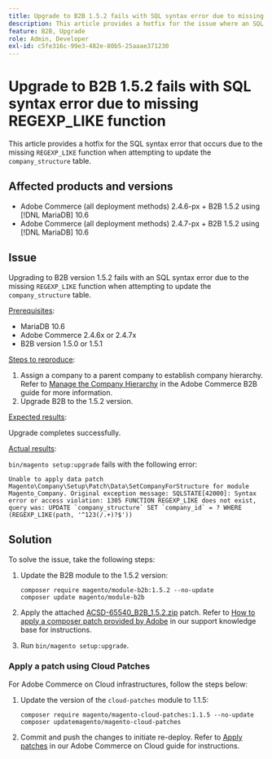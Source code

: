 ```yaml
---
title: Upgrade to B2B 1.5.2 fails with SQL syntax error due to missing REGEXP_LIKE function
description: This article provides a hotfix for the issue where an SQL syntax error occurs due to the missing REGEXP_LIKE function when attempting to update the company_structure table.
feature: B2B, Upgrade
role: Admin, Developer
exl-id: c5fe316c-99e3-482e-80b5-25aaae371230
---
```

# Upgrade to B2B 1.5.2 fails with SQL syntax error due to missing REGEXP_LIKE function

This article provides a hotfix for the SQL syntax error that occurs due to the missing `REGEXP_LIKE` function when attempting to update the `company_structure` table.

## Affected products and versions

* Adobe Commerce (all deployment methods) 2.4.6-px + B2B 1.5.2 using [!DNL MariaDB] 10.6
* Adobe Commerce (all deployment methods) 2.4.7-px + B2B 1.5.2 using [!DNL MariaDB] 10.6

## Issue

Upgrading to B2B version 1.5.2 fails with an SQL syntax error due to the missing `REGEXP_LIKE` function when attempting to update the `company_structure` table.

<u>Prerequisites</u>:

* MariaDB 10.6
* Adobe Commerce 2.4.6x or 2.4.7x
* B2B version 1.5.0 or 1.5.1

<u>Steps to reproduce</u>:

1. Assign a company to a parent company to establish company hierarchy. Refer to [Manage the Company Hierarchy](https://experienceleague.adobe.com/en/docs/commerce-admin/b2b/company-management/manage-company-hierarchy) in the Adobe Commerce B2B guide for more information.
1. Upgrade B2B to the 1.5.2 version.

<u>Expected results</u>:

Upgrade completes successfully.

<u>Actual results</u>:

`bin/magento setup:upgrade` fails with the following error:

```
Unable to apply data patch Magento\Company\Setup\Patch\Data\SetCompanyForStructure for module Magento_Company. Original exception message: SQLSTATE[42000]: Syntax error or access violation: 1305 FUNCTION REGEXP_LIKE does not exist, query was: UPDATE `company_structure` SET `company_id` = ? WHERE (REGEXP_LIKE(path, '^123(/.+)?$'))
```

## Solution

To solve the issue, take the following steps:

1. Update the B2B module to the 1.5.2 version:

    ```
    composer require magento/module-b2b:1.5.2 --no-update
    composer update magento/module-b2b
    ```

1. Apply the attached [ACSD-65540_B2B_1.5.2.zip](assets/ACSD-65540_B2B_1.5.2.zip) patch. Refer to [How to apply a composer patch provided by Adobe](/help/how-to/general/how-to-apply-a-composer-patch-provided-by-magento.md) in our support knowledge base for instructions. 
1. Run `bin/magento setup:upgrade`.

### Apply a patch using Cloud Patches

For Adobe Commerce on Cloud infrastructures, follow the steps below:

1. Update the version of the `cloud-patches` module to 1.1.5:

    ```
    composer require magento/magento-cloud-patches:1.1.5 --no-update
    composer updatemagento/magento-cloud-patches
    ```

1. Commit and push the changes to initiate re-deploy. Refer to [Apply patches](https://experienceleague.adobe.com/en/docs/commerce-on-cloud/user-guide/develop/upgrade/apply-patches) in our Adobe Commerce on Cloud guide for instructions.
